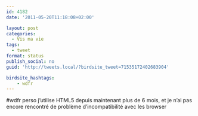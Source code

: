 ```yaml
---
id: 4182
date: '2011-05-20T11:18:08+02:00'

layout: post
categories:
  - Vis ma vie
tags:
  - tweet
format: status
publish_social: no
guid: 'http://tweets.local/?birdsite_tweet=71535172402683904'

birdsite_hashtags:
    - wdfr
---
```


\#wdfr perso j’utilise HTML5 depuis maintenant plus de 6 mois, et je n’ai pas encore rencontré de problème d’incompatibilité avec les browser